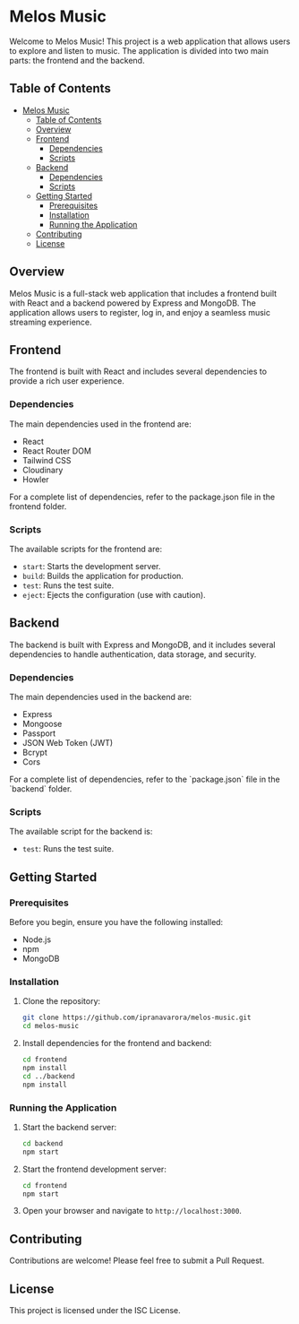 
# Melos Music

Welcome to Melos Music! This project is a web application that allows users to explore and listen to music. The application is divided into two main parts: the frontend and the backend.

## Table of Contents

- [Melos Music](#melos-music)
  - [Table of Contents](#table-of-contents)
  - [Overview](#overview)
  - [Frontend](#frontend)
    - [Dependencies](#dependencies)
    - [Scripts](#scripts)
  - [Backend](#backend)
    - [Dependencies](#dependencies-1)
    - [Scripts](#scripts-1)
  - [Getting Started](#getting-started)
    - [Prerequisites](#prerequisites)
    - [Installation](#installation)
    - [Running the Application](#running-the-application)
  - [Contributing](#contributing)
  - [License](#license)

## Overview

Melos Music is a full-stack web application that includes a frontend built with React and a backend powered by Express and MongoDB. The application allows users to register, log in, and enjoy a seamless music streaming experience.

## Frontend

The frontend is built with React and includes several dependencies to provide a rich user experience.

### Dependencies

The main dependencies used in the frontend are:

- React
- React Router DOM
- Tailwind CSS
- Cloudinary
- Howler

For a complete list of dependencies, refer to the package.json file in the frontend folder.

### Scripts

The available scripts for the frontend are:

- `start`: Starts the development server.
- `build`: Builds the application for production.
- `test`: Runs the test suite.
- `eject`: Ejects the configuration (use with caution).

## Backend

The backend is built with Express and MongoDB, and it includes several dependencies to handle authentication, data storage, and security.

### Dependencies

The main dependencies used in the backend are:

- Express
- Mongoose
- Passport
- JSON Web Token (JWT)
- Bcrypt
- Cors

For a complete list of dependencies, refer to the \`package.json\` file in the \`backend\` folder.

### Scripts

The available script for the backend is:

- `test`: Runs the test suite.

## Getting Started

### Prerequisites

Before you begin, ensure you have the following installed:

- Node.js
- npm
- MongoDB

### Installation

1. Clone the repository:

   ```bash
   git clone https://github.com/ipranavarora/melos-music.git
   cd melos-music
   ```

2. Install dependencies for the frontend and backend:

   ```bash
   cd frontend
   npm install
   cd ../backend
   npm install
   ```

### Running the Application

1. Start the backend server:

   ```bash
   cd backend
   npm start
   ```

2. Start the frontend development server:

   ```bash
   cd frontend
   npm start
   ```

3. Open your browser and navigate to `http://localhost:3000`.

## Contributing

Contributions are welcome! Please feel free to submit a Pull Request.

## License

This project is licensed under the ISC License.
